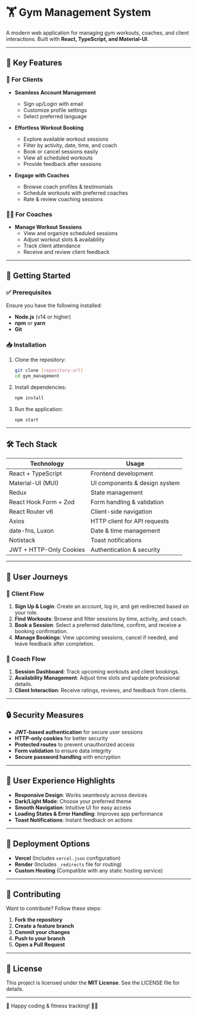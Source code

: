 # 🏋️ Gym Management System

A modern web application for managing gym workouts, coaches, and client interactions. Built with **React, TypeScript, and Material-UI**.

---

## 🌟 Key Features

### 🏃 For Clients
- **Seamless Account Management**
  - Sign up/Login with email
  - Customize profile settings
  - Select preferred language

- **Effortless Workout Booking**
  - Explore available workout sessions
  - Filter by activity, date, time, and coach
  - Book or cancel sessions easily
  - View all scheduled workouts
  - Provide feedback after sessions

- **Engage with Coaches**
  - Browse coach profiles & testimonials
  - Schedule workouts with preferred coaches
  - Rate & review coaching sessions

### 🏋️‍♂️ For Coaches
- **Manage Workout Sessions**
  - View and organize scheduled sessions
  - Adjust workout slots & availability
  - Track client attendance
  - Receive and review client feedback

---

## 🚀 Getting Started

### ✅ Prerequisites
Ensure you have the following installed:
- **Node.js** (v14 or higher)
- **npm** or **yarn**
- **Git**

### 📥 Installation

1. Clone the repository:
   ```bash
   git clone [repository-url]
   cd gym_management
   ```
2. Install dependencies:
   ```bash
   npm install
   ```

3. Run the application:
   ```bash
   npm start
   ```

---

## 🛠️ Tech Stack

| **Technology**      | **Usage**                          |
|--------------------|---------------------------------|
| React + TypeScript | Frontend development           |
| Material-UI (MUI)  | UI components & design system  |
| Redux             | State management               |
| React Hook Form + Zod | Form handling & validation  |
| React Router v6   | Client-side navigation         |
| Axios            | HTTP client for API requests   |
| date-fns, Luxon  | Date & time management         |
| Notistack        | Toast notifications            |
| JWT + HTTP-Only Cookies | Authentication & security |

---

## 📱 User Journeys

### 🔹 Client Flow
1. **Sign Up & Login**: Create an account, log in, and get redirected based on your role.
2. **Find Workouts**: Browse and filter sessions by time, activity, and coach.
3. **Book a Session**: Select a preferred date/time, confirm, and receive a booking confirmation.
4. **Manage Bookings**: View upcoming sessions, cancel if needed, and leave feedback after completion.

### 🔹 Coach Flow
1. **Session Dashboard**: Track upcoming workouts and client bookings.
2. **Availability Management**: Adjust time slots and update professional details.
3. **Client Interaction**: Receive ratings, reviews, and feedback from clients.

---

## 🔒 Security Measures

- **JWT-based authentication** for secure user sessions
- **HTTP-only cookies** for better security
- **Protected routes** to prevent unauthorized access
- **Form validation** to ensure data integrity
- **Secure password handling** with encryption

---

## 🎨 User Experience Highlights

- **Responsive Design**: Works seamlessly across devices
- **Dark/Light Mode**: Choose your preferred theme
- **Smooth Navigation**: Intuitive UI for easy access
- **Loading States & Error Handling**: Improves app performance
- **Toast Notifications**: Instant feedback on actions

---

## 🚀 Deployment Options

- **Vercel** (Includes `vercel.json` configuration)
- **Render** (Includes `_redirects` file for routing)
- **Custom Hosting** (Compatible with any static hosting service)

---

## 🤝 Contributing

Want to contribute? Follow these steps:
1. **Fork the repository**
2. **Create a feature branch**
3. **Commit your changes**
4. **Push to your branch**
5. **Open a Pull Request**

---

## 📄 License

This project is licensed under the **MIT License**. See the LICENSE file for details.

---

🔗 Happy coding & fitness tracking! 🚀💪

